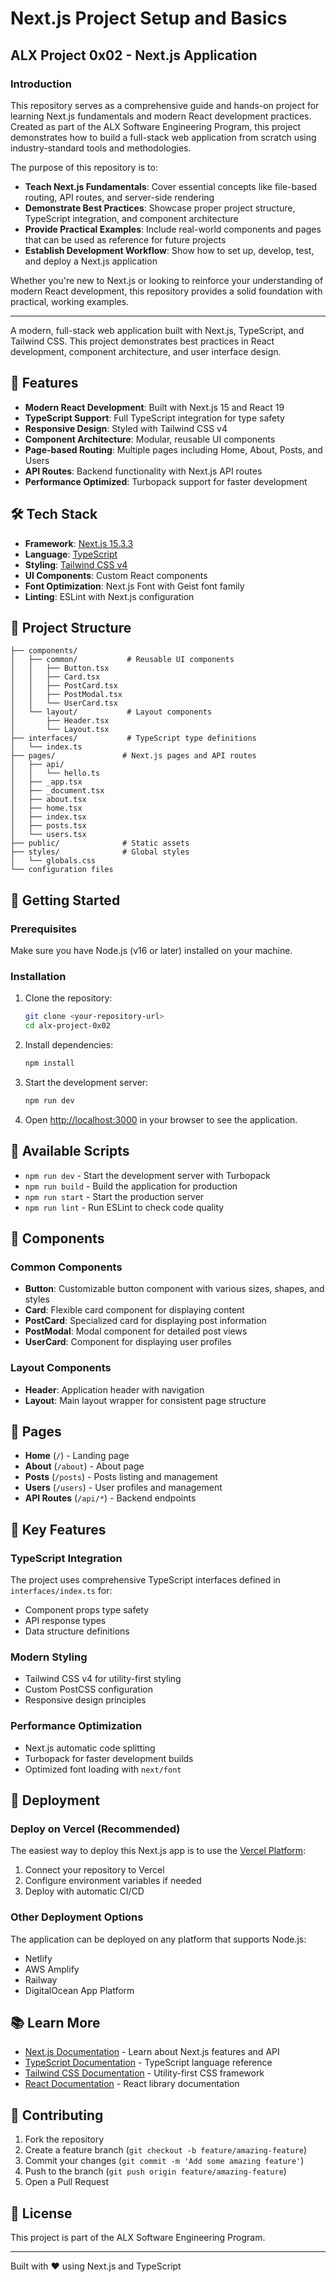 # Next.js Project Setup and Basics

## ALX Project 0x02 - Next.js Application

### Introduction

This repository serves as a comprehensive guide and hands-on project for learning Next.js fundamentals and modern React development practices. Created as part of the ALX Software Engineering Program, this project demonstrates how to build a full-stack web application from scratch using industry-standard tools and methodologies.

The purpose of this repository is to:
- **Teach Next.js Fundamentals**: Cover essential concepts like file-based routing, API routes, and server-side rendering
- **Demonstrate Best Practices**: Showcase proper project structure, TypeScript integration, and component architecture
- **Provide Practical Examples**: Include real-world components and pages that can be used as reference for future projects
- **Establish Development Workflow**: Show how to set up, develop, test, and deploy a Next.js application

Whether you're new to Next.js or looking to reinforce your understanding of modern React development, this repository provides a solid foundation with practical, working examples.

---

A modern, full-stack web application built with Next.js, TypeScript, and Tailwind CSS. This project demonstrates best practices in React development, component architecture, and user interface design.

## 🚀 Features

- **Modern React Development**: Built with Next.js 15 and React 19
- **TypeScript Support**: Full TypeScript integration for type safety
- **Responsive Design**: Styled with Tailwind CSS v4
- **Component Architecture**: Modular, reusable UI components
- **Page-based Routing**: Multiple pages including Home, About, Posts, and Users
- **API Routes**: Backend functionality with Next.js API routes
- **Performance Optimized**: Turbopack support for faster development

## 🛠️ Tech Stack

- **Framework**: [Next.js 15.3.3](https://nextjs.org/)
- **Language**: [TypeScript](https://www.typescriptlang.org/)
- **Styling**: [Tailwind CSS v4](https://tailwindcss.com/)
- **UI Components**: Custom React components
- **Font Optimization**: Next.js Font with Geist font family
- **Linting**: ESLint with Next.js configuration

## 📁 Project Structure

```
├── components/
│   ├── common/           # Reusable UI components
│   │   ├── Button.tsx
│   │   ├── Card.tsx
│   │   ├── PostCard.tsx
│   │   ├── PostModal.tsx
│   │   └── UserCard.tsx
│   └── layout/           # Layout components
│       ├── Header.tsx
│       └── Layout.tsx
├── interfaces/           # TypeScript type definitions
│   └── index.ts
├── pages/               # Next.js pages and API routes
│   ├── api/
│   │   └── hello.ts
│   ├── _app.tsx
│   ├── _document.tsx
│   ├── about.tsx
│   ├── home.tsx
│   ├── index.tsx
│   ├── posts.tsx
│   └── users.tsx
├── public/              # Static assets
├── styles/              # Global styles
│   └── globals.css
└── configuration files
```

## 🚦 Getting Started

### Prerequisites

Make sure you have Node.js (v16 or later) installed on your machine.

### Installation

1. Clone the repository:
   ```bash
   git clone <your-repository-url>
   cd alx-project-0x02
   ```

2. Install dependencies:
   ```bash
   npm install
   ```

3. Start the development server:
   ```bash
   npm run dev
   ```

4. Open [http://localhost:3000](http://localhost:3000) in your browser to see the application.

## 📜 Available Scripts

- `npm run dev` - Start the development server with Turbopack
- `npm run build` - Build the application for production
- `npm run start` - Start the production server
- `npm run lint` - Run ESLint to check code quality

## 🎨 Components

### Common Components

- **Button**: Customizable button component with various sizes, shapes, and styles
- **Card**: Flexible card component for displaying content
- **PostCard**: Specialized card for displaying post information
- **PostModal**: Modal component for detailed post views
- **UserCard**: Component for displaying user profiles

### Layout Components

- **Header**: Application header with navigation
- **Layout**: Main layout wrapper for consistent page structure

## 🔗 Pages

- **Home** (`/`) - Landing page
- **About** (`/about`) - About page
- **Posts** (`/posts`) - Posts listing and management
- **Users** (`/users`) - User profiles and management
- **API Routes** (`/api/*`) - Backend endpoints

## 🎯 Key Features

### TypeScript Integration
The project uses comprehensive TypeScript interfaces defined in `interfaces/index.ts` for:
- Component props type safety
- API response types
- Data structure definitions

### Modern Styling
- Tailwind CSS v4 for utility-first styling
- Custom PostCSS configuration
- Responsive design principles

### Performance Optimization
- Next.js automatic code splitting
- Turbopack for faster development builds
- Optimized font loading with `next/font`

## 🚀 Deployment

### Deploy on Vercel (Recommended)

The easiest way to deploy this Next.js app is to use the [Vercel Platform](https://vercel.com/new?utm_medium=default-template&filter=next.js&utm_source=create-next-app&utm_campaign=create-next-app-readme):

1. Connect your repository to Vercel
2. Configure environment variables if needed
3. Deploy with automatic CI/CD

### Other Deployment Options

The application can be deployed on any platform that supports Node.js:
- Netlify
- AWS Amplify
- Railway
- DigitalOcean App Platform

## 📚 Learn More

- [Next.js Documentation](https://nextjs.org/docs) - Learn about Next.js features and API
- [TypeScript Documentation](https://www.typescriptlang.org/docs/) - TypeScript language reference
- [Tailwind CSS Documentation](https://tailwindcss.com/docs) - Utility-first CSS framework
- [React Documentation](https://react.dev/) - React library documentation

## 🤝 Contributing

1. Fork the repository
2. Create a feature branch (`git checkout -b feature/amazing-feature`)
3. Commit your changes (`git commit -m 'Add some amazing feature'`)
4. Push to the branch (`git push origin feature/amazing-feature`)
5. Open a Pull Request

## 📄 License

This project is part of the ALX Software Engineering Program.

---

Built with ❤️ using Next.js and TypeScript
